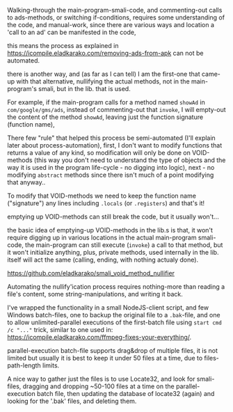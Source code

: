 Walking-through the main-program-smali-code, 
and commenting-out calls to ads-methods, or switching if-conditions, 
requires some understanding of the code, and manual-work, 
since there are various ways and location a 'call to an ad' can be manifested in the code, 

this means the process as explained in <a href="https://icompile.eladkarako.com/removing-ads-from-apk">https://icompile.eladkarako.com/removing-ads-from-apk</a> can not be automated.

there is another way, 
and (as far as I can tell) I am the first-one that came-up with that alternative, 
nullifying the actual methods, not in the main-program's smali, 
but in the lib. that is used.

For example, 
if the main-program calls for a method named <code>showAd</code> in <code>com/google/gms/ads</code>, 
instead of commenting-out that <code>invoke</code>, 
I will empty-out the content of the method <code>showAd</code>, leaving just the function signature (function name), 

There few "rule" that helped this process be semi-automated (I'll explain later about process-automation), 
first, I don't want to modify functions that returns a value of any kind, 
so modification will only be done on VOID-methods (this way you don't need to understand the type of objects and the way it is used in the program life-cycle - no digging into logic), 
next - no modifying <code>abstract</code> methods since there isn't much of a point modifying that anyway..

To modify that VOID-methods we need to keep the function name ("signature") any lines including <code>.locals</code> (or <code>.registers</code>) and that's it!

emptying up VOID-methods can still break the code, 
but it usually won't...

the basic idea of emptying-up VOID-methods in the lib.s is that, 
it won't require digging up in various locations in the actual main-program smali-code, 
the main-program can still execute (<code>invoke</code>) a call to that method, 
but it won't initialize anything, 
plus, private methods, used internally in the lib. itself will act the same (calling, ending, with nothing actualy done).


<a href="https://github.com/eladkarako/smali_void_method_nullifier">https://github.com/eladkarako/smali_void_method_nullifier</a>


Automating the nullify'ication process requires nothing-more than reading a file's content, 
some string-manipulations, and writing it back.

I've wrapped the functionality in a small NodeJS-client script, 
and few Windows batch-files, one to backup the original file to a <code>.bak</code>-file, 
and one to allow unlimited-parallel executions of the first-batch file using <code>start cmd /c "..."</code> trick, 
similar to one used in:
<a href="https://icompile.eladkarako.com/ffmpeg-fixes-your-everything/">https://icompile.eladkarako.com/ffmpeg-fixes-your-everything/</a>.


parallel-execution batch-file supports drag&amp;drop of multiple files, 
it is not limited but usually it is best to keep it under 50 files at a time, due to files-path-length limits.

A nice way to gather just the files is to use Locate32, and look for smali-files, 
dragging and dropping ~50-100 files at a time on the parallel-execution batch file, 
then updating the database of locate32 (again) and looking for the '.bak' files, and deleting them.
